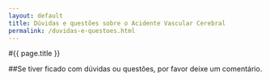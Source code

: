 ```yaml
---
layout: default
title: Dúvidas e questões sobre o Acidente Vascular Cerebral
permalink: /duvidas-e-questoes.html
---
```


#{{ page.title }}

##Se tiver ficado com dúvidas ou questões, por favor deixe um comentário.
